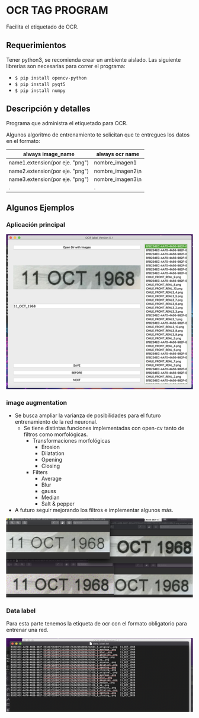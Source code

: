 # OCR TAG PROGRAM
Facilita el etiquetado de OCR.

## Requerimientos
Tener python3, se recomienda crear un ambiente aislado.
Las siguiente librerías son necesarias para correr el programa:
* `$ pip install opencv-python`
* `$ pip install pyqt5`
* `$ pip install numpy`

## Descripción y detalles
Programa que administra el etiquetado para OCR.

Algunos algoritmo de entrenamiento te solicitan que te entregues los datos en el formato:

always image_name | always ocr name
------------- | -------------
name1.extension(por eje. "png") | nombre_imagen1
name2.extension(por eje. "png") | nombre_imagen2\n
name3.extension(por eje. "png") | nombre_imagen3\n
. | .

## Algunos Ejemplos
### Aplicación principal
![](https://github.com/PabloTabilo/OCR_TAG_PROGRAM/blob/master/examples/app_principal.png)

### image augmentation
+ Se busca ampliar la varianza de posibilidades para el futuro entrenamiento de la red neuronal.
    + Se tiene distintas funciones implementadas con open-cv tanto de filtros como morfológicas.
        + Transformaciones morfológicas
            + Erosion
            + Dilatation
            + Opening
            + Closing
        + Filters
            + Average
            + Blur
            + gauss
            + Median
            + Salt & pepper
+ A futuro seguir mejorando los filtros e implementar algunos más.

![](https://github.com/PabloTabilo/OCR_TAG_PROGRAM/blob/master/examples/imageAugmentation.png)

### Data label
Para esta parte tenemos la etiqueta de ocr con el formato obligatorio para entrenar una red.

![](https://github.com/PabloTabilo/OCR_TAG_PROGRAM/blob/master/examples/datalabelinfo.png)

